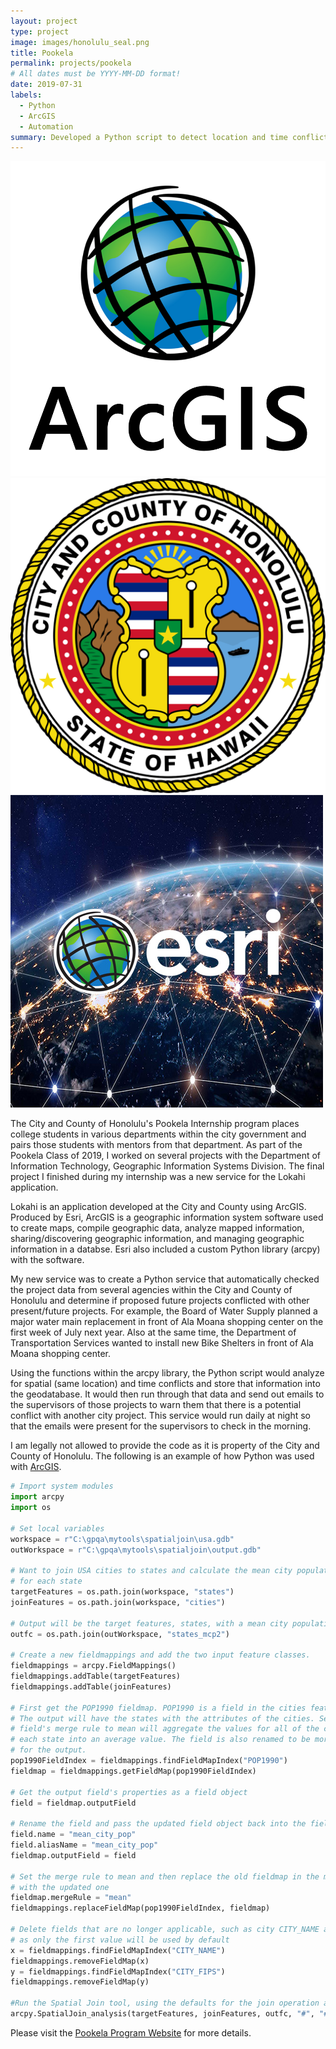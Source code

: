 ```yaml
---
layout: project
type: project
image: images/honolulu_seal.png
title: Pookela
permalink: projects/pookela
# All dates must be YYYY-MM-DD format!
date: 2019-07-31
labels:
  - Python
  - ArcGIS
  - Automation
summary: Developed a Python script to detect location and time conflicts of city projects/events and automatically email project organizers.
---
```


<div class="ui small rounded images">
  <img class="ui image" src="../images/ArcGIS_logo.png">
  <img class="ui image" src="../images/honolulu_seal.png">
  <img class="ui image" src="../images/esri.jpg">
</div>

The City and County of Honolulu's Pookela Internship program places college students in various departments within the city government and pairs those students with mentors from that department. As part of the Pookela Class of 2019, I worked on several projects with the Department of Information Technology, Geographic Information Systems Division. The final project I finished during my internship was a new service for the Lokahi application.

Lokahi is an application developed at the City and County using ArcGIS. Produced by Esri, ArcGIS is a geographic information system software used to create maps, compile geographic data, analyze mapped information, sharing/discovering geographic information, and managing geographic information in a databse. Esri also included a custom Python library (arcpy) with the software.

My new service was to create a Python service that automatically checked the project data from several agencies within the City and County of Honolulu and determine if proposed future projects conflicted with other present/future projects. For example, the Board of Water Supply planned a major water main replacement in front of Ala Moana shopping center on the first week of July next year. Also at the same time, the Department of Transportation Services wanted to install new Bike Shelters in front of Ala Moana shopping center.

Using the functions within the arcpy library, the Python script would analyze for spatial (same location) and time conflicts and store that information into the geodatabase. It would then run through that data and send out emails to the supervisors of those projects to warn them that there is a potential conflict with another city project. This service would run daily at night so that the emails were present for the supervisors to check in the morning.

I am legally not allowed to provide the code as it is property of the City and County of Honolulu. The following is an example of how Python was used with [ArcGIS](https://pro.arcgis.com/en/pro-app/tool-reference/analysis/spatial-join.htm).

```py
# Import system modules
import arcpy
import os

# Set local variables
workspace = r"C:\gpqa\mytools\spatialjoin\usa.gdb"
outWorkspace = r"C:\gpqa\mytools\spatialjoin\output.gdb"
 
# Want to join USA cities to states and calculate the mean city population
# for each state
targetFeatures = os.path.join(workspace, "states")
joinFeatures = os.path.join(workspace, "cities")
 
# Output will be the target features, states, with a mean city population field (mcp)
outfc = os.path.join(outWorkspace, "states_mcp2")
 
# Create a new fieldmappings and add the two input feature classes.
fieldmappings = arcpy.FieldMappings()
fieldmappings.addTable(targetFeatures)
fieldmappings.addTable(joinFeatures)
 
# First get the POP1990 fieldmap. POP1990 is a field in the cities feature class.
# The output will have the states with the attributes of the cities. Setting the
# field's merge rule to mean will aggregate the values for all of the cities for
# each state into an average value. The field is also renamed to be more appropriate
# for the output.
pop1990FieldIndex = fieldmappings.findFieldMapIndex("POP1990")
fieldmap = fieldmappings.getFieldMap(pop1990FieldIndex)
 
# Get the output field's properties as a field object
field = fieldmap.outputField
 
# Rename the field and pass the updated field object back into the field map
field.name = "mean_city_pop"
field.aliasName = "mean_city_pop"
fieldmap.outputField = field
 
# Set the merge rule to mean and then replace the old fieldmap in the mappings object
# with the updated one
fieldmap.mergeRule = "mean"
fieldmappings.replaceFieldMap(pop1990FieldIndex, fieldmap)
 
# Delete fields that are no longer applicable, such as city CITY_NAME and CITY_FIPS
# as only the first value will be used by default
x = fieldmappings.findFieldMapIndex("CITY_NAME")
fieldmappings.removeFieldMap(x)
y = fieldmappings.findFieldMapIndex("CITY_FIPS")
fieldmappings.removeFieldMap(y)
 
#Run the Spatial Join tool, using the defaults for the join operation and join type
arcpy.SpatialJoin_analysis(targetFeatures, joinFeatures, outfc, "#", "#", fieldmappings)
```

Please visit the [Pookela Program Website](https://www.honolulu.gov/hr/pookela.html) for more details.



